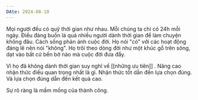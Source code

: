 ```yaml
---
DAte: 2024-08-10
---
```


Mọi người đều có quỹ thời gian như nhau. Mỗi chúng ta chỉ có 24h mỗi ngày. Điều đáng buồn là quá nhiều người dành thời gian để làm chuyện không đâu. Cách sống phản ánh cuộc đời. Họ nói "có" với các hoạt động đáng lẽ nên nói "không". 
Họ trôi theo dòng đời như một khúc gỗ trên sông, dạt vào bất cứ bến bờ nào mà cuộc đời đưa đẩy.


Vì họ đã không dành thời gian suy nghĩ về [[những ưu tiên]] .
Nâng cao nhận thức điều quan trọng nhất là gì.
Nhận thức tốt dẫn đến lựa chọn đúng. Và lựa chọn đúng dẫn đến kết quả cao.

Sự rõ ràng là mầm mống của thành công.